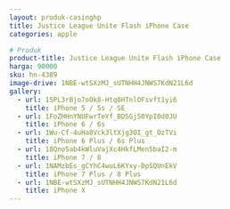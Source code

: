 ```yaml
---
layout: produk-casinghp
title: Justice League Unite Flash iPhone Case
categories: apple

# Produk
product-title: Justice League Unite Flash iPhone Case
harga: 90000
sku: hn-4389
image-drive: 1NBE-wtSXzMJ_sUTNHH4JNWS7KdN21L6d
gallery:
  - url: 15PL3rBjo7oOk8-Htq8HTnlOFsvft1yi6
    title: iPhone 5 / 5s / SE
  - url: 1FoZHHnYNUFwrTeYf_BDSGj50YpI0d0JU
    title: iPhone 6 / 6s
  - url: 1Wu-Cf-4uHa8Vck3ltXjg3OI_gt_OzTVi
    title: iPhone 6 Plus / 6s Plus
  - url: 18Qno5ab4kWluVajXc4HkfLMen5baI2-m
    title: iPhone 7 / 8
  - url: 1NAMzbEs_gCYhC4wuL6KYxy-DpSQUnEkV
    title: iPhone 7 Plus / 8 Plus
  - url: 1NBE-wtSXzMJ_sUTNHH4JNWS7KdN21L6d
    title: iPhone X
---
```

